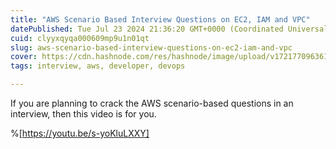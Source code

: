```yaml
---
title: "AWS Scenario Based Interview Questions on EC2, IAM and VPC"
datePublished: Tue Jul 23 2024 21:36:20 GMT+0000 (Coordinated Universal Time)
cuid: clyyxqyqa000609mp9u1n01qt
slug: aws-scenario-based-interview-questions-on-ec2-iam-and-vpc
cover: https://cdn.hashnode.com/res/hashnode/image/upload/v1721770963616/ed6bee48-0bf5-4ea5-ae02-0f59a4054a4a.jpeg
tags: interview, aws, developer, devops

---
```


If you are planning to crack the AWS scenario-based questions in an interview, then this video is for you.

%[https://youtu.be/s-yoKluLXXY]